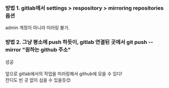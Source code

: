 ### 방법 1. gitlab에서 settings > respository > mirroring repositories 옵션
admin 계정이 아니라 미러링 불가.
### 방법 2. 그냥 평소에 push 하듯이, gitlab 연결된 곳에서 **git push --mirror "원하는 github 주소"**
성공
<br><br>
앞으로 gitlab에서의 작업을 미러링해서 github에 모을 수 있다!<br>
잔디도 빈 곳 없이 심을 수 있을듯😊